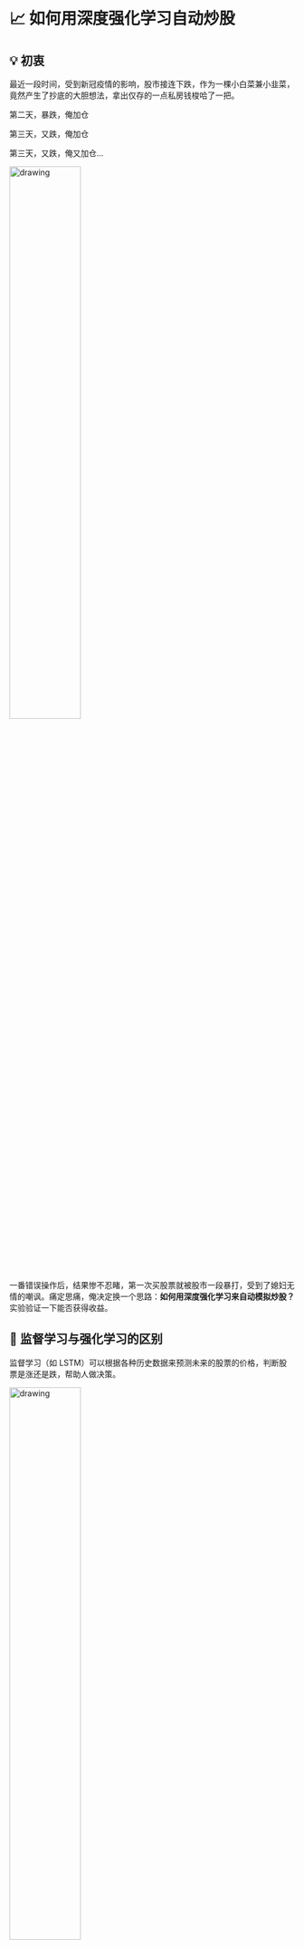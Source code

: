 # 📈 如何用深度强化学习自动炒股

## 💡 初衷

最近一段时间，受到新冠疫情的影响，股市接连下跌，作为一棵小白菜兼小韭菜，竟然产生了抄底的大胆想法，拿出仅存的一点私房钱梭哈了一把。

第二天，暴跌，俺加仓

第三天，又跌，俺加仓

第三天，又跌，俺又加仓...

<img src="img/2020-03-27-10-45-59.png" alt="drawing" width="50%"/>

一番错误操作后，结果惨不忍睹，第一次买股票就被股市一段暴打，受到了媳妇无情的嘲讽。痛定思痛，俺决定换一个思路：**如何用深度强化学习来自动模拟炒股？** 实验验证一下能否获得收益。

## 📖 监督学习与强化学习的区别

监督学习（如 LSTM）可以根据各种历史数据来预测未来的股票的价格，判断股票是涨还是跌，帮助人做决策。

<img src="img/2020-03-25-18-55-13.png" alt="drawing" width="50%"/>

而强化学习是机器学习的另一个分支，在决策的时候采取合适的行动 (Action) 使最后的奖励最大化。与监督学习预测未来的数值不同，强化学习根据输入的状态（如当日开盘价、收盘价等），输出系列动作（例如：买进、持有、卖出），使得最后的收益最大化，实现自动交易。

<img src="img/2020-03-25-18-19-03.png" alt="drawing" width="50%"/>

## 🤖 OpenAI Gym 股票交易环境

### 观测 Observation

策略网络观测的就是一只股票的各项参数，比如开盘价、收盘价、成交数量等。部分数值会是一个很大的数值，比如成交金额或者成交量，有可能百万、千万乃至更大，为了训练时网络收敛，观测的状态数据输入时，必须要进行归一化，变换到 `[-1, 1]` 的区间内。

|参数名称|参数描述|说明|
|---|---|---|
|date|交易所行情日期|格式：YYYY-MM-DD|
|code|证券代码|格式：sh.600000。sh：上海，sz：深圳|
|open|今开盘价格|精度：小数点后4位；单位：人民币元|
|high|最高价|精度：小数点后4位；单位：人民币元|
|low|最低价|精度：小数点后4位；单位：人民币元|
|close|今收盘价|精度：小数点后4位；单位：人民币元|
|preclose|昨日收盘价|精度：小数点后4位；单位：人民币元|
|volume|成交数量|单位：股|
|amount|成交金额|精度：小数点后4位；单位：人民币元|
|adjustflag|复权状态|不复权、前复权、后复权|
|turn|换手率|精度：小数点后6位；单位：%|
|tradestatus|交易状态|1：正常交易 0：停牌|
|pctChg|涨跌幅（百分比）|精度：小数点后6位|
|peTTM|滚动市盈率|精度：小数点后6位|
|psTTM|滚动市销率|精度：小数点后6位|
|pcfNcfTTM|滚动市现率|精度：小数点后6位|
|pbMRQ|市净率|精度：小数点后6位|

### 动作 Action

假设交易共有**买入**、**卖出**和**保持** 3 种操作，定义动作(`action`)为长度为 2 的数组

- `action[0]` 为操作类型；
- `action[1]` 表示买入或卖出百分比；

| 动作类型 `action[0]` | 说明 |
|---|---|
| 1 | 买入 `action[1]`|
| 2 | 卖出 `action[1]`|
| 3 | 保持 |

注意，当动作类型 `action[0] = 3` 时，表示不买也不抛售股票，此时 `action[1]` 的值无实际意义，网络在训练过程中，Agent 会慢慢学习到这一信息。

### 奖励 Reward

奖励函数的设计，对强化学习的目标至关重要。在股票交易的环境下，最应该关心的就是当前的盈利情况，故用当前的利润作为奖励函数。即`当前本金 + 股票价值 - 初始本金 = 利润`。

```python
# profits
reward = self.net_worth - INITIAL_ACCOUNT_BALANCE
reward = 1 if reward > 0 else reward = -100
```

为了使网络更快学习到盈利的策略，当利润为负值时，给予网络一个较大的惩罚 (`-100`)。

### 策略梯度

因为动作输出的数值是连续，因此使用基于策略梯度的优化算法，其中比较知名的是 [PPO 算法](https://arxiv.org/abs/1707.06347)，OpenAI 和许多文献已把 PPO 作为强化学习研究中首选的算法。PPO 优化算法 Python 实现参考 [stable-baselines](https://stable-baselines.readthedocs.io/en/master/modules/ppo2.html)。

## 🕵️‍♀️ 模拟实验

### 环境安装

```sh
# 虚拟环境
virtualenv -p python3.6 venv
source ./venv/bin/activate
# 安装库依赖
pip install -r requirements.txt
```

### 股票数据获取

股票证券数据集来自于 [baostock](http://baostock.com/baostock/index.php/%E9%A6%96%E9%A1%B5)，一个免费、开源的证券数据平台，提供 Python API。

```bash
>> pip install baostock -i https://pypi.tuna.tsinghua.edu.cn/simple/ --trusted-host pypi.tuna.tsinghua.edu.cn
```

数据获取代码参考 [get_stock_data.py](https://github.com/wangshub/RL-Stock/blob/master/get_data.py)

```python
>> python get_stock_data.py
```

将过去 20 多年的股票数据划分为训练集，和末尾 1 个月数据作为测试集，来验证强化学习策略的有效性。划分如下

| `1990-01-01` ~ `2019-11-29` | `2019-12-01` ~ `2019-12-31` |
|---|---|
| 训练集 | 测试集 |

### 验证结果

**单只股票**

- 初始本金 `10000`
- 股票代码：`sh.600036`(招商银行)
- 训练集： `stockdata/train/sh.600036.招商银行.csv`
- 测试集： `stockdata/test/sh.600036.招商银行.csv`
- 模拟操作 `20` 天，最终盈利约 `400`

<img src="img/sh.600036.png" alt="drawing" width="70%"/>

**多只股票**

选取 `1002` 只股票，进行训练，共计

- 盈利： `44.5%`
- 不亏不赚： `46.5%`
- 亏损：`9.0%`

<img src="img/pie.png" alt="drawing" width="50%"/>

<img src="img/hist.png" alt="drawing" width="50%"/>

## 👻 最后

- 股票 Gym 环境主要参考 [Stock-Trading-Environment](https://github.com/notadamking/Stock-Trading-Environment)，对观测状态、奖励函数和训练集做了修改。
- 俺完全是股票没入门的新手，难免存在错误，欢迎指正！
- 数据和方法皆来源于网络，无法保证有效性，**Just For Fun**！

## 📚 参考资料

- Y. Deng, F. Bao, Y. Kong, Z. Ren and Q. Dai, "Deep Direct Reinforcement Learning for Financial Signal Representation and Trading," in IEEE Transactions on Neural Networks and Learning Systems, vol. 28, no. 3, pp. 653-664, March 2017.
- [Yuqin Dai, Chris Wang, Iris Wang, Yilun Xu, "Reinforcement Learning for FX trading"](http://stanford.edu/class/msande448/2019/Final_reports/gr2.pdf)
- Chien Yi Huang. Financial trading as a game: A deep reinforcement learning approach. arXiv preprint arXiv:1807.02787, 2018.
- [Create custom gym environments from scratch — A stock market example](https://towardsdatascience.com/creating-a-custom-openai-gym-environment-for-stock-trading-be532be3910e)
- [notadamking/Stock-Trading-Environment](https://github.com/notadamking/Stock-Trading-Environment)
- [Welcome to Stable Baselines docs! - RL Baselines Made Easy](https://stable-baselines.readthedocs.io/en/master)


## 项目问题
1、用到了未来信息，收盘价，最低价、成交量成、交金额、最高价未知  
2、当前价格时当天的最高价和最低价之间的随机数

## 修改方向
1、是否能获取每个时刻的数据？？
2、画出测试集收益和原始曲线的对比图，以及每个地方的action